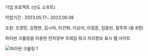 기업 프로젝트 (선도 소프트)


작업기간 : 2023.05.17~ 2023.06.08 


조원: 조경민, 김명현, 김시아, 이건화, 이상미, 이정훈, 임동빈, 정주희 (총 8명)

파이썬 크롤링을 이용한 전자정부 프레임 워크 지리정보 표시 웹 사이트

![파이썬 크롤링 1](https://github.com/leejeonghoon123/LJH_Portfolio/assets/127282120/f4c4da8d-4df4-4862-840c-eeeb5e5a3b54)
